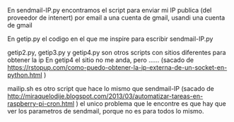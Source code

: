 En sendmail-IP.py encontramos el script para enviar mi IP publica 
(del proveedor de intenert) por email a una cuenta de gmail, usandi una cuenta de gmail

En getip.py el codigo en el que me inspire para escribir sendmail-IP.py

getip2.py, getip3.py y getip4.py son otros scripts con sitios diferentes para obtener la ip
En getip4 el sitio no me anda, pero ......
(sacado de https://rstopup.com/como-puedo-obtener-la-ip-externa-de-un-socket-en-python.html )

mailip.sh es otro script que hace lo mismo que sendmail-IP 
(sacado de http://miraquelodije.blogspot.com/2013/03/automatizar-tareas-en-raspberry-pi-cron.html )
el unico problema que le encontre es que hay que ver los parametros de sendmail, porque no es para todos lo mismo.
